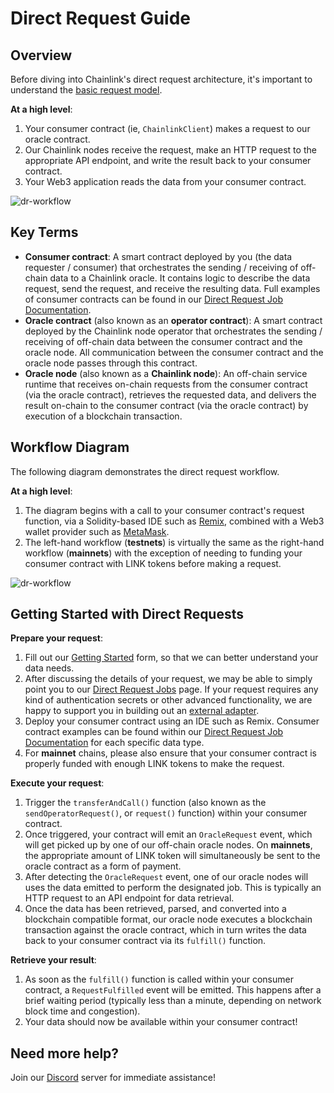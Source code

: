 # Direct Request Guide

## Overview
Before diving into Chainlink's direct request architecture, it's important to understand the [basic request model](https://docs.chain.link/architecture-overview/architecture-request-model?parent=gettingStarted). 

**At a high level**:

1. Your consumer contract (ie, `ChainlinkClient`) makes a request to our oracle contract.
1. Our Chainlink nodes receive the request, make an HTTP request to the appropriate API endpoint, and write the result back to your consumer contract.
1. Your Web3 application reads the data from your consumer contract.

![dr-workflow](/images/DR-Request-Workflow.png)

## Key Terms

* **Consumer contract**: A smart contract deployed by you (the data requester / consumer) that orchestrates the sending / receiving of off-chain data to a Chainlink oracle. It contains logic to describe the data request, send the request, and receive the resulting data. Full examples of consumer contracts can be found in our [Direct Request Job Documentation](/services/direct-request-jobs/Jobs-and-Pricing).
* **Oracle contract** (also known as an **operator contract**): A smart contract deployed by the Chainlink node operator that orchestrates the sending / receiving of off-chain data between the consumer contract and the oracle node. All communication between the consumer contract and the oracle node passes through this contract.
* **Oracle node** (also known as a **Chainlink node**): An off-chain service runtime that receives on-chain requests from the consumer contract (via the oracle contract), retrieves the requested data, and delivers the result on-chain to the consumer contract (via the oracle contract) by execution of a blockchain transaction.


## Workflow Diagram
The following diagram demonstrates the direct request workflow.

**At a high level**:

1. The diagram begins with a call to your consumer contract's request function, via a Solidity-based IDE such as [Remix](https://remix-project.org/#:~:text=JUMP%20INTO%20WEB3,teaching%20and%20experimenting%20with%20Ethereum.), combined with a Web3 wallet provider such as [MetaMask](https://metamask.io). 
1. The left-hand workflow (**testnets**) is virtually the same as the right-hand workflow (**mainnets**) with the exception of needing to funding your consumer contract with LINK tokens before making a request.  

![dr-workflow](/images/CL_DR_Model.png) 

## Getting Started with Direct Requests

**Prepare your request**:

1. Fill out our [Getting Started](https://linkwellnodes.io/Getting-Started.html) form, so that we can better understand your data needs.
1. After discussing the details of your request, we may be able to simply point you to our [Direct Request Jobs](/services/direct-request-jobs/Jobs-and-Pricing) page. If your request requires any kind of authentication secrets or other advanced functionality, we are happy to support you in building out an [external adapter](/services/direct-request-jobs/Jobs-and-Pricing?id=external-adapters).  
1. Deploy your consumer contract using an IDE such as Remix. Consumer contract examples can be found within our [Direct Request Job Documentation](/services/direct-request-jobs/Jobs-and-Pricing) for each specific data type.
1. For **mainnet** chains, please also ensure that your consumer contract is properly funded with enough LINK tokens to make the request.

**Execute your request**:

1. Trigger the `transferAndCall()` function (also known as the `sendOperatorRequest()`, or `request()` function) within your consumer contract.
1. Once triggered, your contract will emit an `OracleRequest` event, which will get picked up by one of our off-chain oracle nodes. On **mainnets**, the appropriate amount of LINK token will simultaneously be sent to the oracle contract as a form of payment.
1. After detecting the `OracleRequest` event, one of our oracle nodes will uses the data emitted to perform the designated job. This is typically an HTTP request to an API endpoint for data retrieval.
1. Once the data has been retrieved, parsed, and converted into a blockchain compatible format, our oracle node executes a blockchain transaction against the oracle contract, which in turn writes the data back to your consumer contract via its `fulfill()` function.

**Retrieve your result**:
  
1. As soon as the `fulfill()` function is called within your consumer contract, a `RequestFulfilled` event will be emitted. This happens after a brief waiting period (typically less than a minute, depending on network block time and congestion).
1. Your data should now be available within your consumer contract! 

## Need more help?

Join our [Discord](https://discord.com/invite/Xs6SjqVPUA) server for immediate assistance!